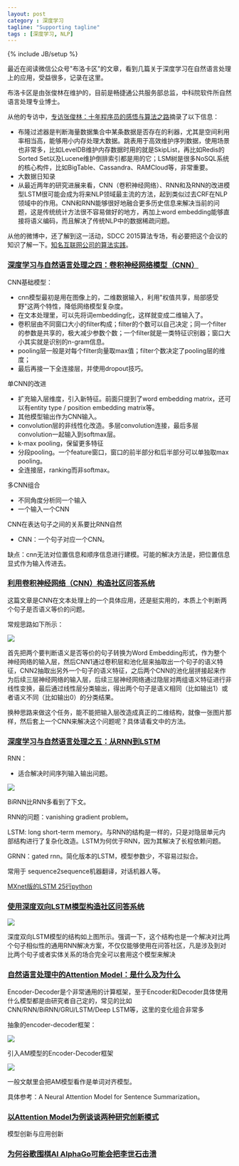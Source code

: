 ```yaml
---
layout: post
category : 深度学习
tagline: "Supporting tagline"
tags : [深度学习, NLP]
---
```

{% include JB/setup %}

最近在阅读微信公众号"布洛卡区"的文章，看到几篇关于深度学习在自然语言处理上的应用，受益很多，记录在这里。

布洛卡区是由张俊林在维护的，目前是畅捷通公共服务部总监，中科院软件所自然语言处理专业博士。

从他的专访中，[专访张俊林：十年程序员的感悟与算法之路](http://www.csdn.net/article/2015-10-29/2826075)摘录了以下信息：

- 布隆过滤器是判断海量数据集合中某条数据是否存在的利器，尤其是空间利用率相当高，能够用小内存处理大数据。跳表用于高效维护序列数据，使用场景也非常多，比如LevelDB维护内存数据时用的就是SkipList，再比如Redis的Sorted Set以及Lucene维护倒排索引都是用的它；LSM树是很多NoSQL系统的核心构件，比如BigTable、Cassandra、RAMCloud等，非常重要。
- 大数据日知录
- 从最近两年的研究进展来看，CNN（卷积神经网络）、RNN和及RNN的改进模型LSTM很可能会成为将来NLP领域最主流的方法，起到类似过去CRF在NLP领域中的作用。CNN和RNN能够很好地融合更多历史信息来解决当前的问题，这是传统统计方法很不容易做好的地方，再加上word embedding能够直接将语义编码，而且解决了传统NLP中的数据稀疏问题。

从他的微博中，还了解到这一活动，SDCC 2015算法专场，有必要把这个会议的知识了解一下。[知名互联网公司的算法实践](http://www.csdn.net/article/2015-11-26/2826331)。


### [深度学习与自然语言处理之四：卷积神经网络模型（CNN）](http://blog.csdn.net/malefactor/article/details/50519566)

CNN基础模型：

- cnn模型最初是用在图像上的，二维数据输入，利用"权值共享，局部感受野"这两个特性，降低网络模型复杂度。
- 在文本处理里，可以先将词embedding化，这样就变成二维输入了。
- 卷积层由不同窗口大小的filter构成；filter的个数可以自己决定；同一个filter的参数是共享的，极大减少参数个数；一个filter就是一类特征识别器；窗口大小其实就是识别的n-gram信息。
- pooling层一般是对每个filter向量取max值；filter个数决定了pooling层的维度；
- 最后再接一下全连接层，并使用dropout技巧。

单CNN的改进

- 扩充输入层维度，引入新特征。前面只提到了word embedding matrix，还可以有entity type / position embedding matrix等。
- 其他模型输出作为CNN输入。
- convolution层的非线性化改造。多层convolution连接，最后多层convolution一起输入到softmax层。
- k-max pooling，保留更多特征
- 分段pooling。一个feature窗口，窗口的前半部分和后半部分可以单独取max pooling。
- 全连接层，ranking而非softmax。

多CNN组合

- 不同角度分析同一个输入
- 一个输入一个CNN

CNN在表达句子之间的关系要比RNN自然

- CNN：一个句子对应一个CNN。

缺点：cnn无法对位置信息和顺序信息进行建模。可能的解决方法是，把位置信息显式作为输入传进去。


### [利用卷积神经网络（CNN）构造社区问答系统](http://blog.csdn.net/malefactor/article/details/50374237)

这篇文章是CNN在文本处理上的一个具体应用，还是挺实用的，本质上个判断两个句子是否语义等价的问题。

常规思路如下所示：

![](http://img.blog.csdn.net/20151221204445517?watermark/2/text/aHR0cDovL2Jsb2cuY3Nkbi5uZXQv/font/5a6L5L2T/fontsize/400/fill/I0JBQkFCMA==/dissolve/70/gravity/SouthEast)

首先把两个要判断语义是否等价的句子转换为Word Embedding形式，作为整个神经网络的输入层，然后CNN1通过卷积层和池化层来抽取出一个句子的语义特征，CNN2抽取出另外一个句子的语义特征，之后两个CNN的池化层拼接起来作为后续三层神经网络的输入层，后续三层神经网络通过隐层对两组语义特征进行非线性变换，最后通过线性层分类输出，得出两个句子是语义相同（比如输出1）或者语义不同（比如输出0）的分类结果。

换种思路来做这个任务，能不能把输入层改造成真正的二维结构，就像一张图片那样，然后套上一个CNN来解决这个问题呢？具体请看文中的方法。

### [深度学习与自然语言处理之五：从RNN到LSTM](http://blog.csdn.net/malefactor/article/details/50436735)

RNN：

- 适合解决时间序列输入输出问题。

![](http://img.blog.csdn.net/20151230185146316?watermark/2/text/aHR0cDovL2Jsb2cuY3Nkbi5uZXQv/font/5a6L5L2T/fontsize/400/fill/I0JBQkFCMA==/dissolve/70/gravity/SouthEast)

BiRNN比RNN多看到了下文。

RNN的问题：vanishing gradient problem。

LSTM: long short-term memory。与RNN的结构是一样的，只是对隐层单元内部结构进行了复杂化改造。LSTM为何优于RNN，因为其解决了长程依赖问题。

GRNN：gated rnn。简化版本的LSTM，模型参数少，不容易过拟合。

常用于 sequence2sequence机器翻译，对话机器人等。

[MXnet版的LSTM 25行python](https://github.com/dmlc/mxnet/blob/master/example/rnn)

### [使用深度双向LSTM模型构造社区问答系统](http://blog.csdn.net/malefactor/article/details/50669741)

![](http://img.blog.csdn.net/20160215181252104)

深度双向LSTM模型的结构如上图所示。强调一下，这个结构也是一个解决对比两个句子相似性的通用RNN解决方案，不仅仅能够使用在问答社区，凡是涉及到对比两个句子或者实体关系的场合完全可以套用这个模型来解决

### [自然语言处理中的Attention Model：是什么及为什么](http://blog.csdn.net/malefactor/article/details/50550211)

Encoder-Decoder是个非常通用的计算框架，至于Encoder和Decoder具体使用什么模型都是由研究者自己定的，常见的比如CNN/RNN/BiRNN/GRU/LSTM/Deep LSTM等，这里的变化组合非常多

抽象的encoder-decoder框架：

![](http://img.blog.csdn.net/20160120181545780)

引入AM模型的Encoder-Decoder框架

![](http://img.blog.csdn.net/20160120181841922)

一般文献里会把AM模型看作是单词对齐模型。

具体参考：A Neural Attention Model for Sentence Summarization。

### [以Attention Model为例谈谈两种研究创新模式](http://blog.csdn.net/malefactor/article/details/50583474)

模型创新与应用创新

### [为何谷歌围棋AI AlphaGo可能会把李世石击溃](http://blog.csdn.net/malefactor/article/details/50631180)

